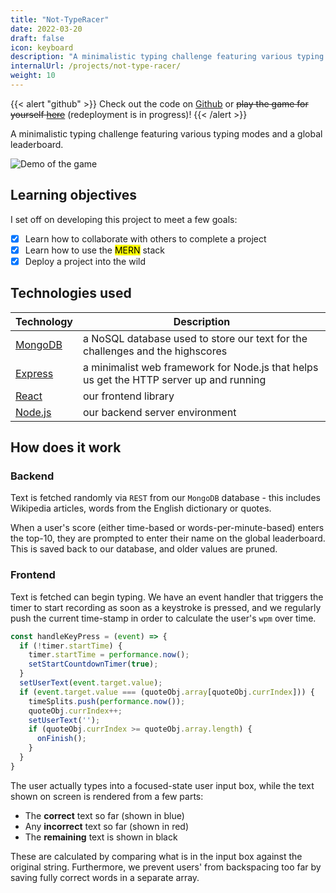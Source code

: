 ```yaml
---
title: "Not-TypeRacer"
date: 2022-03-20
draft: false
icon: keyboard
description: "A minimalistic typing challenge featuring various typing modes and a global leaderboard."
internalUrl: /projects/not-type-racer/
weight: 10
---
```

{{< alert "github" >}}
Check out the code on [Github](https://github.com/cartiervu/Type-Racer) or ~~play the game for yourself [here](https://blissful-joliot-5397ba.netlify.app/)~~ (redeployment is in progress)!
{{< /alert >}}

A minimalistic typing challenge featuring various typing modes and a global leaderboard.

![Demo of the game](https://user-images.githubusercontent.com/43510280/159205352-56191231-de63-4bf9-be7d-0c059813cde2.gif)


## Learning objectives
I set off on developing this project to meet a few goals:
- [x] Learn how to collaborate with others to complete a project
- [x] Learn how to use the <mark>MERN</mark> stack
- [x] Deploy a project into the wild

## Technologies used
| Technology                                 | Description                                                                             |
|--------------------------------------------|-----------------------------------------------------------------------------------------|
| [MongoDB](https://www.mongodb.com/)        | a NoSQL database used to store our text for the challenges and the highscores           |
| [Express](https://expressjs.com/)          | a minimalist web framework for Node.js that helps us get the HTTP server up and running |
| [React](https://react.dev/)                | our frontend library                                                                    |
| [Node.js](https://nodejs.org/en) | our backend server environment                                                          |

## How does it work
### Backend
Text is fetched randomly via `REST` from our `MongoDB` database - this includes Wikipedia articles, words from the English dictionary or quotes.

When a user's score (either time-based or words-per-minute-based) enters the top-10, they are prompted to enter their name on the global leaderboard. This is saved back to our database, and older values are pruned.

### Frontend
Text is fetched can begin typing. We have an event handler that triggers the timer to start recording as soon as a keystroke is pressed, and we regularly push the current time-stamp in order to calculate the user's `wpm` over time.
```typescript jsx
const handleKeyPress = (event) => {
  if (!timer.startTime) {
    timer.startTime = performance.now();
    setStartCountdownTimer(true);
  }
  setUserText(event.target.value);
  if (event.target.value === (quoteObj.array[quoteObj.currIndex])) {
    timeSplits.push(performance.now());
    quoteObj.currIndex++;
    setUserText('');
    if (quoteObj.currIndex >= quoteObj.array.length) {
      onFinish();
    }
  }
}
```
The user actually types into a focused-state user input box, while the text shown on screen is rendered from a few parts:
* The **correct** text so far (shown in blue)
* Any **incorrect** text so far (shown in red)
* The **remaining** text is shown in black

These are calculated by comparing what is in the input box against the original string. Furthermore, we prevent users' from backspacing too far by saving fully correct words in a separate array.